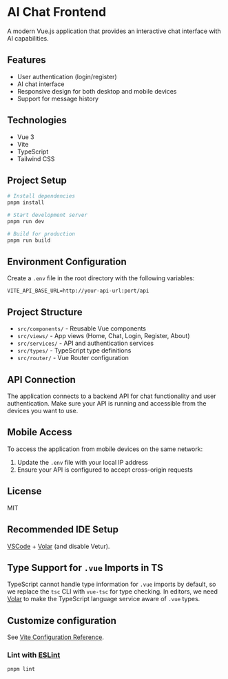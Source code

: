 # AI Chat Frontend

A modern Vue.js application that provides an interactive chat interface with AI capabilities.

## Features

- User authentication (login/register)
- AI chat interface
- Responsive design for both desktop and mobile devices
- Support for message history

## Technologies

- Vue 3
- Vite
- TypeScript
- Tailwind CSS

## Project Setup

```bash
# Install dependencies
pnpm install

# Start development server
pnpm run dev

# Build for production
pnpm run build
```

## Environment Configuration

Create a `.env` file in the root directory with the following variables:

```
VITE_API_BASE_URL=http://your-api-url:port/api
```

## Project Structure

- `src/components/` - Reusable Vue components
- `src/views/` - App views (Home, Chat, Login, Register, About)
- `src/services/` - API and authentication services
- `src/types/` - TypeScript type definitions
- `src/router/` - Vue Router configuration

## API Connection

The application connects to a backend API for chat functionality and user authentication. Make sure your API is running and accessible from the devices you want to use.

## Mobile Access

To access the application from mobile devices on the same network:

1. Update the `.env` file with your local IP address
2. Ensure your API is configured to accept cross-origin requests

## License

MIT

## Recommended IDE Setup

[VSCode](https://code.visualstudio.com/) + [Volar](https://marketplace.visualstudio.com/items?itemName=Vue.volar) (and disable Vetur).

## Type Support for `.vue` Imports in TS

TypeScript cannot handle type information for `.vue` imports by default, so we replace the `tsc` CLI with `vue-tsc` for type checking. In editors, we need [Volar](https://marketplace.visualstudio.com/items?itemName=Vue.volar) to make the TypeScript language service aware of `.vue` types.

## Customize configuration

See [Vite Configuration Reference](https://vite.dev/config/).

### Lint with [ESLint](https://eslint.org/)

```sh
pnpm lint
```
